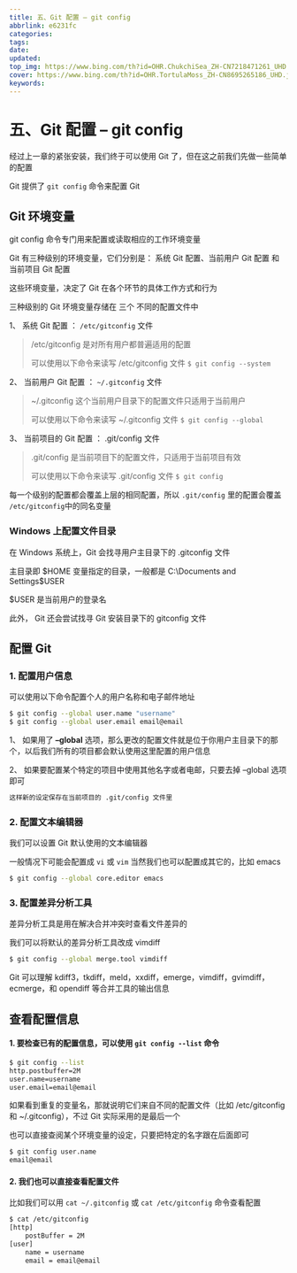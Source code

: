 ```yaml
---
title: 五、Git 配置 – git config
abbrlink: e6231fc
categories: 
tags: 
date: 
updated: 
top_img: https://www.bing.com/th?id=OHR.ChukchiSea_ZH-CN7218471261_UHD.jpg
cover: https://www.bing.com/th?id=OHR.TortulaMoss_ZH-CN8695265186_UHD.jpg
keywords: 
---
```

# 五、Git 配置 – git config

经过上一章的紧张安装，我们终于可以使用 Git 了，但在这之前我们先做一些简单的配置

Git 提供了 `git config` 命令来配置 Git

## Git 环境变量

git config 命令专门用来配置或读取相应的工作环境变量

Git 有三种级别的环境变量，它们分别是： 系统 Git 配置、当前用户 Git 配置 和 当前项目 Git 配置

这些环境变量，决定了 Git 在各个环节的具体工作方式和行为

三种级别的 Git 环境变量存储在 三个 不同的配置文件中

1、 系统 Git 配置 ： `/etc/gitconfig` 文件

> /etc/gitconfig 是对所有用户都普遍适用的配置
>
> 可以使用以下命令来读写 /etc/gitconfig 文件
>     `$ git config --system`

2、 当前用户 Git 配置 ： `~/.gitconfig` 文件

> ~/.gitconfig 这个当前用户目录下的配置文件只适用于当前用户
>
> 可以使用以下命令来读写 ~/.gitconfig 文件
>     `$ git config --global`

3、 当前项目的 Git 配置 ： .git/config 文件

> .git/config 是当前项目下的配置文件，只适用于当前项目有效
>
> 可以使用以下命令来读写 .git/config 文件
>         `$ git config`

每一个级别的配置都会覆盖上层的相同配置，所以 `.git/config` 里的配置会覆盖 `/etc/gitconfig`中的同名变量

### Windows 上配置文件目录

在 Windows 系统上，Git 会找寻用户主目录下的 .gitconfig 文件

主目录即 $HOME 变量指定的目录，一般都是 C:\Documents and Settings\$USER

$USER 是当前用户的登录名

此外， Git 还会尝试找寻 Git 安装目录下的 gitconfig 文件

## 配置 Git

### 1. 配置用户信息

可以使用以下命令配置个人的用户名称和电子邮件地址

```sh
$ git config --global user.name "username"
$ git config --global user.email email@email
```

1、 如果用了 **–global** 选项，那么更改的配置文件就是位于你用户主目录下的那个，以后我们所有的项目都会默认使用这里配置的用户信息

2、 如果要配置某个特定的项目中使用其他名字或者电邮，只要去掉 –global 选项即可

```sh
这样新的设定保存在当前项目的 .git/config 文件里
```

### 2. 配置文本编辑器

我们可以设置 Git 默认使用的文本编辑器

一般情况下可能会配置成 `vi` 或 `vim` 当然我们也可以配置成其它的，比如 emacs

```sh
$ git config --global core.editor emacs
```

### 3. 配置差异分析工具

差异分析工具是用在解决合并冲突时查看文件差异的

我们可以将默认的差异分析工具改成 vimdiff

```sh
$ git config --global merge.tool vimdiff
```

Git 可以理解 kdiff3，tkdiff，meld，xxdiff，emerge，vimdiff，gvimdiff，ecmerge，和 opendiff 等合并工具的输出信息

## 查看配置信息

#### 1. 要检查已有的配置信息，可以使用 `git config --list` 命令

```sh
$ git config --list
http.postbuffer=2M
user.name=username
user.email=email@email
```

如果看到重复的变量名，那就说明它们来自不同的配置文件（比如 /etc/gitconfig 和 ~/.gitconfig），不过 Git 实际采用的是最后一个

也可以直接查阅某个环境变量的设定，只要把特定的名字跟在后面即可

```sh
$ git config user.name
email@email
```

#### 2. 我们也可以直接查看配置文件

比如我们可以用 `cat ~/.gitconfig` 或 `cat /etc/gitconfig` 命令查看配置

```sh
$ cat /etc/gitconfig
[http]
    postBuffer = 2M
[user]
    name = username
    email = email@email
```